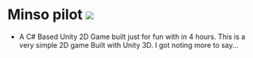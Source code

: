 Minso pilot ![](https://api.travis-ci.org/thongnx6/fe-smove-challenges.svg?branch=master)
===

- A C# Based Unity 2D Game built just for fun with in 4 hours. This is a very simple 2D game Built with Unity 3D. I got noting more to say...
